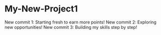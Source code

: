 # My-New-Project1
New commit 1: Starting fresh to earn more points!
New commit 2: Exploring new opportunities!
New commit 3: Building my skills step by step!

